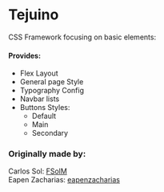 # Tejuino
CSS Framework focusing on basic elements:

#### Provides:
<ul>
  <li>Flex Layout</li>
  <li>General page Style</li>
  <li>Typography Config</li>
  <li>Navbar lists</li>
  <li>Buttons Styles:
    <ul>
      <li>Default</li>
      <li>Main</li>
      <li>Secondary</li>
    </ul>
  </li>
</ul>

### Originally made by:
Carlos Sol: <a href="https://github.com/FSolM">FSolM</a><br>
Eapen Zacharias: <a href="https://github.com/eapenzacharias">eapenzacharias</a>
